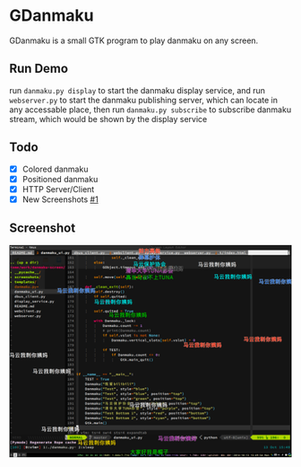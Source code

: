 # GDanmaku

GDanmaku is a small GTK program to play danmaku on any screen.

## Run Demo

run `danmaku.py display` to start the danmaku display service, and run `webserver.py` to start the danmaku publishing server,
which can locate in any accessable place, then run `danmaku.py subscribe` to subscribe danmaku stream, which would be shown by
the display service

## Todo

- [x] Colored danmaku
- [x] Positioned danmaku 
- [x] HTTP Server/Client
- [x] New Screenshots [#1](https://github.com/bigeagle/gdanmaku/issues/1)

## Screenshot

![](https://raw.githubusercontent.com/bigeagle/gdanmaku/master/screenshots/danmaku.png)
